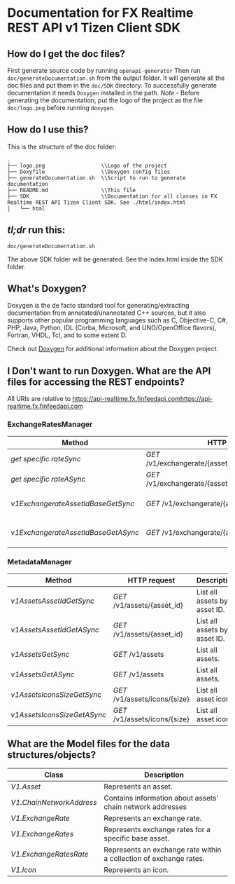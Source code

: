 # Documentation for FX Realtime REST API v1 Tizen Client SDK

## How do I get the doc files?
First generate source code by running `openapi-generator`
Then run `doc/generateDocumentation.sh` from the output folder. It will generate all the doc files and put them in the `doc/SDK` directory.
To successfully generate documentation it needs `Doxygen` installed in the path.
*Note* - Before generating the documentation, put the logo of the project as the file `doc/logo.png` before running `doxygen`.


## How do I use this?
This is the structure of the doc folder:

```
.
├── logo.png                  \\Logo of the project
├── Doxyfile                  \\Doxygen config files
├── generateDocumentation.sh  \\Script to run to generate documentation
├── README.md                 \\This file
├── SDK                       \\Documentation for all classes in FX Realtime REST API Tizen Client SDK. See ./html/index.html
│   └── html

```

## *tl;dr* run this:

```
doc/generateDocumentation.sh
```

The above SDK folder will be generated. See the index.html inside the SDK folder.


## What's Doxygen?
Doxygen is the de facto standard tool for generating/extracting documentation from annotated/unannotated C++ sources, but it also supports other popular programming languages such as C, Objective-C, C#, PHP, Java, Python, IDL (Corba, Microsoft, and UNO/OpenOffice flavors), Fortran, VHDL, Tcl, and to some extent D.

Check out [Doxygen](https://www.doxygen.org/) for additional information about the Doxygen project.

## I Don't want to run Doxygen. What are the API files for accessing the REST endpoints?
All URIs are relative to https://api-realtime.fx.finfeedapi.comhttps://api-realtime.fx.finfeedapi.com


### ExchangeRatesManager
Method | HTTP request | Description
------------- | ------------- | -------------
*get specific rateSync* | *GET* /v1/exchangerate/{asset_id_base}/{asset_id_quote} | Get specific rate.
*get specific rateASync* | *GET* /v1/exchangerate/{asset_id_base}/{asset_id_quote} | Get specific rate.
*v1ExchangerateAssetIdBaseGetSync* | *GET* /v1/exchangerate/{asset_id_base} | Get all current rates.
*v1ExchangerateAssetIdBaseGetASync* | *GET* /v1/exchangerate/{asset_id_base} | Get all current rates.


### MetadataManager
Method | HTTP request | Description
------------- | ------------- | -------------
*v1AssetsAssetIdGetSync* | *GET* /v1/assets/{asset_id} | List all assets by asset ID.
*v1AssetsAssetIdGetASync* | *GET* /v1/assets/{asset_id} | List all assets by asset ID.
*v1AssetsGetSync* | *GET* /v1/assets | List all assets.
*v1AssetsGetASync* | *GET* /v1/assets | List all assets.
*v1AssetsIconsSizeGetSync* | *GET* /v1/assets/icons/{size} | List all asset icons.
*v1AssetsIconsSizeGetASync* | *GET* /v1/assets/icons/{size} | List all asset icons.


## What are the Model files for the data structures/objects?
Class | Description
------------- | -------------
 *V1.Asset* | Represents an asset.
 *V1.ChainNetworkAddress* | Contains information about assets' chain network addresses
 *V1.ExchangeRate* | Represents an exchange rate.
 *V1.ExchangeRates* | Represents exchange rates for a specific base asset.
 *V1.ExchangeRatesRate* | Represents an exchange rate within a collection of exchange rates.
 *V1.Icon* | Represents an icon.

